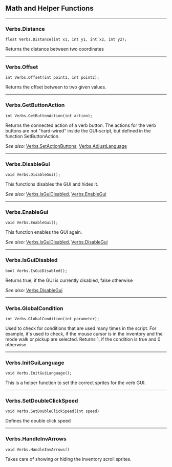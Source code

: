 ## Math and Helper Functions

---

### Verbs.Distance

```
float Verbs.Distance(int x1, int y1, int x2, int y2);
```

Returns the distance between two coordinates

---

### Verbs.Offset

```
int Verbs.Offset(int point1, int point2);
```

Returns the offset between to two given values.

---

### Verbs.GetButtonAction

```
int Verbs.GetButtonAction(int action);
```

Returns the connected action of a verb button. The actions for the verb buttons are not "hard-wired" inside the GUI-script, but defined in the function SetButtonAction.

*See also:*
[Verbs.SetActionButtons](Tumbleweed_actions#verbssetactionbuttons),
[Verbs.AdjustLanguage](Tumbleweed_translation#verbsadjustlanguage)

---

### Verbs.DisableGui

```
void Verbs.DisableGui();
```

This functions disables the GUI and hides it.

*See also:*
[Verbs.IsGuiDisabled](Tumbleweed_helper#verbsisguidisabled),
[Verbs.EnableGui](Tumbleweed_helper#verbsenablegui)

---

### Verbs.EnableGui

```
void Verbs.EnableGui();
```

This function enables the GUI again.

*See also:*
[Verbs.IsGuiDisabled](Tumbleweed_helper#verbsisguidisabled),
[Verbs.DisableGui](Tumbleweed_helper#verbsdisablegui)

---

### Verbs.IsGuiDisabled

```
bool Verbs.IsGuiDisabled();
```

Returns true, if the GUI is currently disabled, false otherwise

*See also:*
[Verbs.DisableGui](Tumbleweed_helper#verbsdisablegui)

---

### Verbs.GlobalCondition

```
int Verbs.GlobalCondition(int parameter);
```

Used to check for conditions that are used many times in the script. For example, it's used to check, if the mouse cursor is in the inventory and the mode walk or pickup are selected.
Returns 1, if the condition is true and 0 otherwise.

---

### Verbs.InitGuiLanguage

```
void Verbs.InitGuiLanguage();
```

This is a helper function to set the correct sprites for the verb GUI.

---

### Verbs.SetDoubleClickSpeed

```
void Verbs.SetDoubleClickSpeed(int speed)
```

Defines the double click speed

---

### Verbs.HandleInvArrows

```
void Verbs.HandleInvArrows()
```

Takes care of showing or hiding the inventory scroll sprites.
